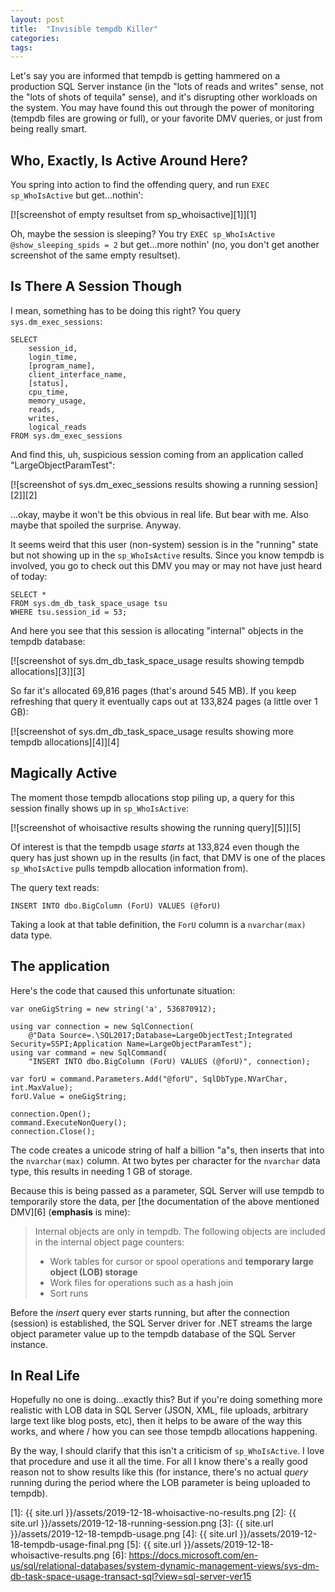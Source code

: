 ```yaml
---
layout: post
title:  "Invisible tempdb Killer"
categories: 
tags: 
---
```


Let's say you are informed that tempdb is getting hammered on a production SQL Server instance (in the "lots of reads and writes" sense, not the "lots of shots of tequila" sense), and it's disrupting other workloads on the system.  You may have found this out through the power of monitoring (tempdb files are growing or full), or your favorite DMV queries, or just from being really smart.

## Who, Exactly, Is Active Around Here?

You spring into action to find the offending query, and run `EXEC sp_WhoIsActive` but get...nothin':

[![screenshot of empty resultset from sp_whoisactive][1]][1]

Oh, maybe the session is sleeping?  You try `EXEC sp_WhoIsActive @show_sleeping_spids = 2` but get...more nothin' (no, you don't get another screenshot of the same empty resultset).

## Is There A Session Though

I mean, something has to be doing this right?  You query `sys.dm_exec_sessions`:

    SELECT 
        session_id, 
        login_time, 
        [program_name], 
        client_interface_name, 
        [status], 
        cpu_time, 
        memory_usage, 
        reads, 
        writes, 
        logical_reads
    FROM sys.dm_exec_sessions

And find this, uh, suspicious session coming from an application called "LargeObjectParamTest":

[![screenshot of sys.dm_exec_sessions results showing a running session][2]][2]

...okay, maybe it won't be this obvious in real life.  But bear with me.  Also maybe that spoiled the surprise.  Anyway.

It seems weird that this user (non-system) session is in the "running" state but not showing up in the `sp_WhoIsActive` results.  Since you know tempdb is involved, you go to check out this DMV you may or may not have just heard of today:

    SELECT * 
    FROM sys.dm_db_task_space_usage tsu 
    WHERE tsu.session_id = 53;

And here you see that this session is allocating "internal" objects in the tempdb database:

[![screenshot of sys.dm_db_task_space_usage results showing tempdb allocations][3]][3]

So far it's allocated 69,816 pages (that's around 545 MB).  If you keep refreshing that query it eventually caps out at 133,824 pages (a little over 1 GB):

[![screenshot of sys.dm_db_task_space_usage results showing more tempdb allocations][4]][4]

## Magically Active

The moment those tempdb allocations stop piling up, a query for this session finally shows up in `sp_WhoIsActive`:

[![screenshot of whoisactive results showing the running query][5]][5]

Of interest is that the tempdb usage *starts* at 133,824 even though the query has just shown up in the results (in fact, that DMV is one of the places `sp_WhoIsActive` pulls tempdb allocation information from).

The query text reads:

    INSERT INTO dbo.BigColumn (ForU) VALUES (@forU)

Taking a look at that table definition, the `ForU` column is a `nvarchar(max)` data type.

## The application

Here's the code that caused this unfortunate situation:

    var oneGigString = new string('a', 536870912);

    using var connection = new SqlConnection(
        @"Data Source=.\SQL2017;Database=LargeObjectTest;Integrated Security=SSPI;Application Name=LargeObjectParamTest");
    using var command = new SqlCommand(
        "INSERT INTO dbo.BigColumn (ForU) VALUES (@forU)", connection);

    var forU = command.Parameters.Add("@forU", SqlDbType.NVarChar, int.MaxValue);
    forU.Value = oneGigString;

    connection.Open();
    command.ExecuteNonQuery();
    connection.Close();

The code creates a unicode string of half a billion "a"s, then inserts that into the `nvarchar(max)` column.  At two bytes per character for the `nvarchar` data type, this results in needing 1 GB of storage.

Because this is being passed as a parameter, SQL Server will use tempdb to temporarily store the data, per [the documentation of the above mentioned DMV][6] (**emphasis** is mine):

> Internal objects are only in tempdb. The following objects are included in the internal object page counters:  
> - Work tables for cursor or spool operations and **temporary large object (LOB) storage**
> - Work files for operations such as a hash join
> - Sort runs

Before the *insert* query ever starts running, but after the connection (session) is established, the SQL Server driver for .NET streams the large object parameter value up to the tempdb database of the SQL Server instance.

## In Real Life

Hopefully no one is doing...exactly this?  But if you're doing something more realistic with LOB data in SQL Server (JSON, XML, file uploads, arbitrary large text like blog posts, etc), then it helps to be aware of the way this works, and where / how you can see those tempdb allocations happening.

By the way, I should clarify that this isn't a criticism of `sp_WhoIsActive`.  I love that procedure and use it all the time.  For all I know there's a really good reason not to show results like this (for instance, there's no actual *query* running during the period where the LOB parameter is being uploaded to tempdb).

[1]: {{ site.url }}/assets/2019-12-18-whoisactive-no-results.png
[2]: {{ site.url }}/assets/2019-12-18-running-session.png
[3]: {{ site.url }}/assets/2019-12-18-tempdb-usage.png
[4]: {{ site.url }}/assets/2019-12-18-tempdb-usage-final.png
[5]: {{ site.url }}/assets/2019-12-18-whoisactive-results.png
[6]: https://docs.microsoft.com/en-us/sql/relational-databases/system-dynamic-management-views/sys-dm-db-task-space-usage-transact-sql?view=sql-server-ver15